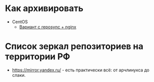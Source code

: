 # Как архивировать
* CentOS
  - [Вариант с reposync + nginx](https://hamsterden.ru/local-repository-for-yum/)

# Список зеркал репозиториев на территории РФ
* https://mirror.yandex.ru/ - есть практически всё: от арчлинукса до слаки.